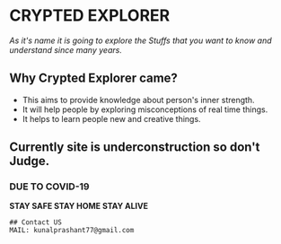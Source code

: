 # CRYPTED EXPLORER
*As it's name it is going to explore the Stuffs that you want to know and understand since many years.*

## Why Crypted Explorer came?
- This aims to provide knowledge about person's inner strength.
- It will help people by exploring misconceptions of real time things.
- It helps to learn people new and creative things.

## Currently site is underconstruction so don't Judge.
### DUE TO COVID-19 
**STAY SAFE STAY HOME STAY ALIVE**


````````````
## Contact US 
MAIL: kunalprashant77@gmail.com
